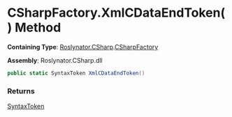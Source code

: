 # CSharpFactory\.XmlCDataEndToken\(\) Method

**Containing Type**: [Roslynator.CSharp](../../README.md)\.[CSharpFactory](../README.md)

**Assembly**: Roslynator\.CSharp\.dll

```csharp
public static SyntaxToken XmlCDataEndToken()
```

### Returns

[SyntaxToken](https://docs.microsoft.com/en-us/dotnet/api/microsoft.codeanalysis.syntaxtoken)

